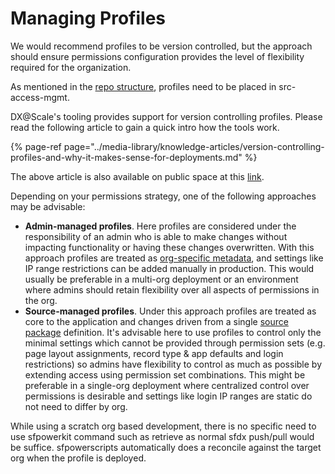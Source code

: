 # Managing Profiles

We would recommend profiles to be version controlled, but the approach should ensure permissions configuration provides the level of flexibility required for the organization.

As mentioned in the [repo structure](repository-structure.md), profiles need to be placed in src-access-mgmt.

DX@Scale's tooling provides support for version controlling profiles. Please read the following article to gain a quick intro how the tools work.

{% page-ref page="../media-library/knowledge-articles/version-controlling-profiles-and-why-it-makes-sense-for-deployments.md" %}

The above article is also available on public space at this [link](https://www.linkedin.com/pulse/version-controlling-profiles-why-makes-sense-deployments-vu-ha/).

Depending on your permissions strategy, one of the following approaches may be advisable:

* **Admin-managed profiles**. Here profiles are considered under the responsibility of an admin who is able to make changes without impacting functionality or having these changes overwritten. With this approach profiles are treated as [org-specific metadata](https://docs.dxatscale.io/scm/dealing-with-sensitive-metadata), and settings like IP range restrictions can be added manually in production. This would usually be preferable in a multi-org deployment or an environment where admins should retain flexibility over all aspects of permissions in the org.
* **Source-managed profiles**. Under this approach profiles are treated as core to the application and changes driven from a single [source package](https://docs.dxatscale.io/development-practices/source-packages) definition. It's advisable here to use profiles to control only the minimal settings which cannot be provided through permission sets \(e.g. page layout assignments, record type & app defaults and login restrictions\) so admins have flexibility to control as much as possible by extending access using permission set combinations. This might be preferable in a single-org deployment where centralized control over permissions is desirable and settings like login IP ranges are static do not need to differ by org.

While using a scratch org based development, there is no specific need to use sfpowerkit command such as retrieve as normal sfdx push/pull would be suffice. sfpowerscripts automatically does a reconcile against the target org when the profile is deployed.

